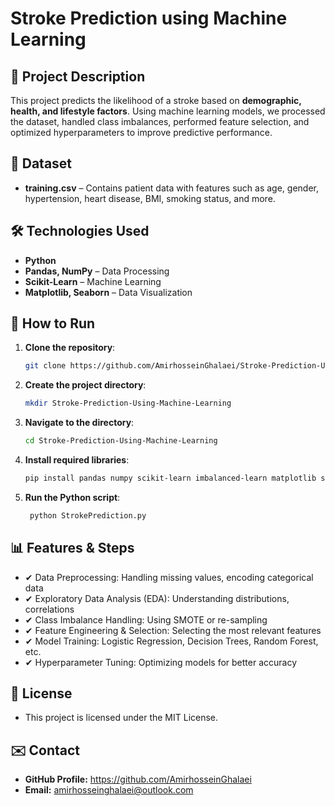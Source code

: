 # Stroke Prediction using Machine Learning  

## 📌 Project Description  
This project predicts the likelihood of a stroke based on **demographic, health, and lifestyle factors**. Using machine learning models, we processed the dataset, handled class imbalances, performed feature selection, and optimized hyperparameters to improve predictive performance.  

## 📂 Dataset  
- **training.csv** – Contains patient data with features such as age, gender, hypertension, heart disease, BMI, smoking status, and more.  

## 🛠️ Technologies Used  
- **Python**  
- **Pandas, NumPy** – Data Processing  
- **Scikit-Learn** – Machine Learning  
- **Matplotlib, Seaborn** – Data Visualization  

## 🚀 How to Run  
1. **Clone the repository**:  
   ```bash
   git clone https://github.com/AmirhosseinGhalaei/Stroke-Prediction-Using-Machine-Learning.git

2. **Create the project directory**:  
   ```bash
   mkdir Stroke-Prediction-Using-Machine-Learning

3. **Navigate to the directory**:
   ```bash
   cd Stroke-Prediction-Using-Machine-Learning

4. **Install required libraries**:
   ```bash
   pip install pandas numpy scikit-learn imbalanced-learn matplotlib seaborn

5. **Run the Python script**:
   ```bash
    python StrokePrediction.py

## 📊 Features & Steps

- ✔ Data Preprocessing: Handling missing values, encoding categorical data
- ✔ Exploratory Data Analysis (EDA): Understanding distributions, correlations
- ✔ Class Imbalance Handling: Using SMOTE or re-sampling
- ✔ Feature Engineering & Selection: Selecting the most relevant features
- ✔ Model Training: Logistic Regression, Decision Trees, Random Forest, etc.
- ✔ Hyperparameter Tuning: Optimizing models for better accuracy

## 📜 License
- This project is licensed under the MIT License.

## ✉️ Contact

- **GitHub Profile:** https://github.com/AmirhosseinGhalaei
- **Email:** amirhosseinghalaei@outlook.com
